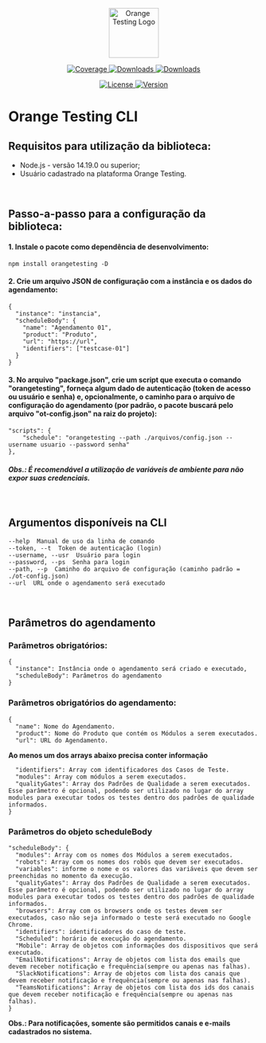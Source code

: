 <p align="center">
  <a href="https://orangetesting.com" target="_blank">
    <img alt="Orange Testing Logo" width="100" src="https://i0.wp.com/orangetesting.com/wp-content/uploads/2022/10/Robo-tablet.png?w=260&ssl=1">
  </a>
</p>

<p align="center">
  <!--a href="https://github.com/OrangeTesting00/orange-testing/actions?query=workflow%3ACI">
    <img src="https://github.com/OrangeTesting00/orange-testing/workflows/CI/badge.svg?branch=master&event=push" alt="CI badge">
  </a-->
  <a href="https://codecov.io/gh/orangetesting/orangetesting">
    <img src="https://img.shields.io/codecov/c/github/orange-testing/orange-testing.svg" alt="Coverage">
  </a>
  <a href="https://www.npmjs.com/package/orangetesting">
    <img src="https://img.shields.io/npm/dt/orangetesting.svg" alt="Downloads">
  </a>
  <a href="https://www.npmjs.com/package/orangetesting">
    <img src="https://img.shields.io/npm/dm/orangetesting.svg" alt="Downloads">
  </a>
</p>
<p align="center">
  <a href="https://github.com/OrangeTesting00/orange-testing/blob/master/LICENSE.md">
    <img src="https://img.shields.io/npm/l/orangetesting.svg" alt="License">
  </a>
  <a href="https://www.npmjs.com/package/orangetesting">
    <img src="https://img.shields.io/npm/v/orangetesting.svg" alt="Version">
  </a>
</p>

# Orange Testing CLI

## Requisitos para utilização da biblioteca:
- Node.js - versão 14.19.0 ou superior;
- Usuário cadastrado na plataforma Orange Testing.

<br />

## Passo-a-passo para a configuração da biblioteca:
#### 1. Instale o pacote como dependência de desenvolvimento:
```
npm install orangetesting -D
```

#### 2. Crie um arquivo JSON de configuração com a instância e os dados do agendamento:
```
{
  "instance": "instancia",
  "scheduleBody": {
    "name": "Agendamento 01",
    "product": "Produto",
    "url": "https://url",
    "identifiers": ["testcase-01"]
  }
}
```

#### 3. No arquivo "package.json", crie um script que executa o comando "orangetesting", forneça algum dado de autenticação (token de acesso ou usuário e senha) e, opcionalmente, o caminho para o arquivo de configuração do agendamento (por padrão, o pacote buscará pelo arquivo "ot-config.json" na raiz do projeto):
```
"scripts": {
	"schedule": "orangetesting --path ./arquivos/config.json --username usuario --password senha"
},
```
##### Obs.: É recomendável a utilização de variáveis de ambiente para não expor suas credenciais.

<br />

## Argumentos disponíveis na CLI
```
--help  Manual de uso da linha de comando
--token, --t  Token de autenticação (login)
--username, --usr  Usuário para login
--password, --ps  Senha para login
--path, --p  Caminho do arquivo de configuração (caminho padrão = ./ot-config.json)
--url  URL onde o agendamento será executado
```

<br />

## Parâmetros do agendamento
### Parâmetros obrigatórios:

```
{
  "instance": Instância onde o agendamento será criado e executado,
  "scheduleBody": Parâmetros do agendamento
}
```

### Parâmetros obrigatórios do agendamento:

```
{
  "name": Nome do Agendamento.
  "product": Nome do Produto que contém os Módulos a serem executados.
  "url": URL do Agendamento.
```
**Ao menos um dos arrays abaixo precisa conter informação**
```
  "identifiers": Array com identificadores dos Casos de Teste.
  "modules": Array com módulos a serem executados.
  "qualityGates": Array dos Padrões de Qualidade a serem executados. Esse parâmetro é opcional, podendo ser utilizado no lugar do array modules para executar todos os testes dentro dos padrões de qualidade informados.
}
```

### Parâmetros do objeto scheduleBody
```
"scheduleBody": {
  "modules": Array com os nomes dos Módulos a serem executados.
  "robots": Array com os nomes dos robôs que devem ser executados.
  "variables": informe o nome e os valores das variáveis que devem ser preenchidas no momento da execução.
  "qualityGates": Array dos Padrões de Qualidade a serem executados. Esse parâmetro é opcional, podendo ser utilizado no lugar do array modules para executar todos os testes dentro dos padrões de qualidade informados.
  "browsers": Array com os browsers onde os testes devem ser executados, caso não seja informado o teste será executado no Google Chrome.
  "identifiers": identificadores do caso de teste.
  "Scheduled": horário de execução do agendamento.
  "Mobile": Array de objetos com informações dos dispositivos que será executado.
  "EmailNotifications": Array de objetos com lista dos emails que devem receber notificação e frequência(sempre ou apenas nas falhas).
  "SlackNotifications": Array de objetos com lista dos canais que devem receber notificação e frequência(sempre ou apenas nas falhas).
  "TeamsNotifications": Array de objetos com lista dos ids dos canais que devem receber notificação e frequência(sempre ou apenas nas falhas).
}
```

**Obs.: Para notificações, somente são permitidos canais e e-mails cadastrados no sistema.**
